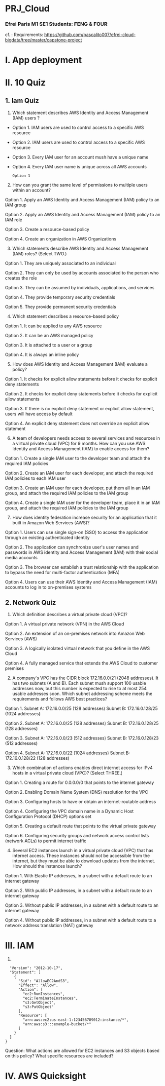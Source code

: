 # PRJ_Cloud
### Efrei Paris M1 SE1 Students: FENG & FOUR
cf. : Requirements: https://github.com/pascalito007/efrei-cloud-bigdata/tree/master/capstone-project

# I. App deployment




# II. 10 Quiz
## 1. Iam Quiz
1. Which statement describes AWS Identity and Access Management (IAM) users ?

-   Option 1. IAM users are used to control access to a specific AWS resource
-   Option 2. IAM users are used to control access to a specific AWS resource
-   Option 3. Every IAM user for an account mush have a unique name
-   Option 4. Every IAM user name is unique across all AWS accounts

        Option 1 


2. How can you grant the same level of permissions to multiple users within an account?

Option 1. Apply an AWS Identity and Access Management (IAM) policy to an IAM group

Option 2. Apply an AWS Identity and Access Management (IAM) policy to an IAM role

Option 3. Create a resource-based policy

Option 4. Create an organization in AWS Organizations


3. Which statements describe AWS Identity and Access Management (IAM) roles? (Select TWO.)

Option 1. They are uniquely associated to an individual

Option 2. They can only be used by accounts associated to the person who creates the role

Option 3. They can be assumed by individuals, applications, and services

Option 4. They provide temporary security credentials

Option 5. They provide permanent security credentials


4. Which statement describes a resource-based policy

Option 1. It can be applied to any AWS resource

Option 2. It can be an AWS managed policy

Option 3. It is attached to a user or a group

Option 4. It is always an inline policy


5. How does AWS Identity and Access Management (IAM) evaluate a policy?

Option 1. It checks for explicit allow statements before it checks for explicit deny statements

Option 2. It checks for explicit deny statements before it checks for explicit allow statements

Option 3. If there is no explicit deny statement or explicit allow statement, users will have access by default

Option 4. An explicit deny statement does not override an explicit allow statement


6. A team of developers needs access to several services and resources in a virtual private cloud (VPC) for 9 months. How can you use AWS Identity and Access Management (IAM) to enable access for them?

Option 1. Create a single IAM user to the developer team and attach the required IAM policies

Option 2. Create an IAM user for each developer, and attach the required IAM policies to each IAM user

Option 3. Create an IAM user for each developer, put them all in an IAM group, and attach the required IAM policies to the IAM group

Option 4. Create a single IAM user for the developer team, place it in an IAM group, and attach the required IAM policies to the IAM group


7. How does identity federation increase security for an application that it built in Amazon Web Services (AWS)?

Option 1. Users can use single sign-on (SSO) to access the application through an existing authenticated identity

Option 2. The application can synchronize user's user names and passwords in AWS identity and Access Management (IAM) with their social media accounts

Option 3. The browser can establish a trust relationship with the application to bypass the need for multi-factor authentication (MFA)

Option 4. Users can use their AWS Identity and Access Management (IAM) accounts to log in to on-premises systems


## 2. Network Quiz
1. Which definition describes a virtual private cloud (VPC)?

Option 1. A virtual private network (VPN) in the AWS Cloud

Option 2. An extension of an on-premises network into Amazon Web Services (AWS)

Option 3. A logically isolated virtual network that you define in the AWS Cloud

Option 4. A fully managed service that extends the AWS Cloud to customer premises


2. A company's VPC has the CIDR block 172.16.0.0/21 (2048 addresses). It has two subnets (A and B). Each subnet mush support 100 usable addresses now, but this number is expected to rise to at most 254 usable addresses soon. Which subnet addressing scheme meets the requirements and follows AWS best practices?

Option 1. Subnet A: 172.16.0.0/25 (128 addresses) Subnet B: 172.16.0.128/25 (1024 addresses)

Option 2. Subnet A: 172.16.0.0/25 (128 addresses) Subnet B: 172.16.0.128/25 (128 addresses)

Option 3. Subnet A: 172.16.0.0/23 (512 addresses) Subnet B: 172.16.0.128/23 (512 addresses)

Option 4. Subnet A: 172.16.0.0/22 (1024 addresses) Subnet B: 172.16.0.128/22 (128 addresses)


3. Which combination of actions enables direct internet access for IPv4 hosts in a virtual private cloud (VPC)? (Select THREE.)

Option 1. Creating a route for 0.0.0.0/0 that points to the internet gateway

Option 2. Enabling Domain Name System (DNS) resolution for the VPC

Option 3. Configuring hosts to have or obtain an internet-routable address

Option 4. Configuring the VPC domain name in a Dynamic Host Configuration Protocol (DHCP) options set

Option 5. Creating a default route that points to the virtual private gateway

Option 6. Configuring security groups and network access control lists (network ACLs) to permit internet traffic


4. Several EC2 instances launch in a virtual private cloud (VPC) that has internet access. These instances should not be accessible from the internet, but they must be able to download updates from the internet. How should the instances launch?

Option 1. With Elastic IP addresses, in a subnet with a default route to an internet gateway

Option 2. With public IP addresses, in a subnet with a default route to an internet gateway

Option 3. Without public IP addresses, in a subnet with a default route to an internet gateway

Option 4. Without public IP addresses, in a subnet with a default route to a network address translation (NAT) gateway




# III. IAM
1. 
```{
  "Version": "2012-10-17",
  "Statement": [
    {
      "Sid": "AllowEC2AndS3",
      "Effect": "Allow",
      "Action": [
        "ec2:RunInstances",
        "ec2:TerminateInstances",
        "s3:GetObject",
        "s3:PutObject"
      ],
      "Resource": [
        "arn:aws:ec2:us-east-1:123456789012:instance/*",
        "arn:aws:s3:::example-bucket/*"
      ]
    }
  ]
}
```

Question: What actions are allowed for EC2 instances and S3 objects based on this policy? What specific resources are included?




# IV. AWS Quicksight


